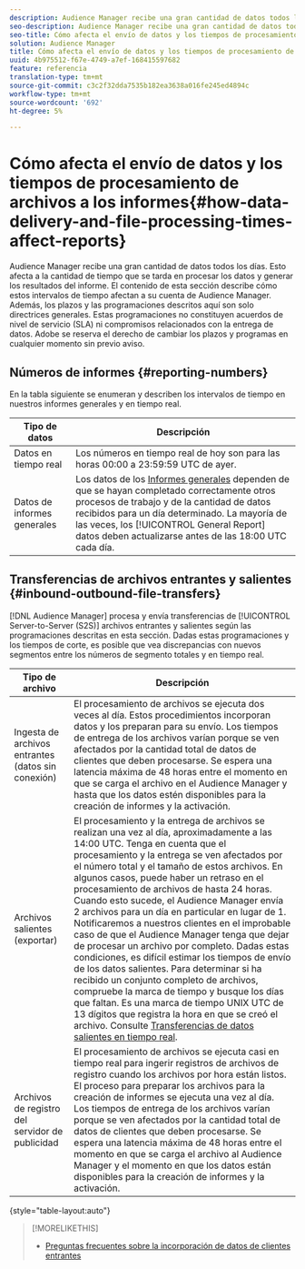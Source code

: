 ```yaml
---
description: Audience Manager recibe una gran cantidad de datos todos los días. Esto afecta a la cantidad de tiempo que se tarda en procesar los datos y generar los resultados del informe. El contenido de esta sección describe cómo estos intervalos de tiempo afectan a su cuenta de Audience Manager. Además, los plazos y las programaciones descritos aquí son solo directrices generales. Estas programaciones no constituyen acuerdos de nivel de servicio (SLA) ni compromisos relacionados con la entrega de datos. Adobe se reserva el derecho de cambiar los plazos y programas en cualquier momento sin previo aviso.
seo-description: Audience Manager recibe una gran cantidad de datos todos los días. Esto afecta a la cantidad de tiempo que se tarda en procesar los datos y generar los resultados del informe. El contenido de esta sección describe cómo estos intervalos de tiempo afectan a su cuenta de Audience Manager. Además, los plazos y las programaciones descritos aquí son solo directrices generales. Estas programaciones no constituyen acuerdos de nivel de servicio (SLA) ni compromisos relacionados con la entrega de datos. Adobe se reserva el derecho de cambiar los plazos y programas en cualquier momento sin previo aviso.
seo-title: Cómo afecta el envío de datos y los tiempos de procesamiento de archivos a los informes
solution: Audience Manager
title: Cómo afecta el envío de datos y los tiempos de procesamiento de archivos a los informes
uuid: 4b975512-f67e-4749-a7ef-168415597682
feature: referencia
translation-type: tm+mt
source-git-commit: c3c2f32dda7535b182ea3638a016fe245ed4894c
workflow-type: tm+mt
source-wordcount: '692'
ht-degree: 5%

---
```



# Cómo afecta el envío de datos y los tiempos de procesamiento de archivos a los informes{#how-data-delivery-and-file-processing-times-affect-reports}

Audience Manager recibe una gran cantidad de datos todos los días. Esto afecta a la cantidad de tiempo que se tarda en procesar los datos y generar los resultados del informe. El contenido de esta sección describe cómo estos intervalos de tiempo afectan a su cuenta de Audience Manager. Además, los plazos y las programaciones descritos aquí son solo directrices generales. Estas programaciones no constituyen acuerdos de nivel de servicio (SLA) ni compromisos relacionados con la entrega de datos. Adobe se reserva el derecho de cambiar los plazos y programas en cualquier momento sin previo aviso.

## Números de informes {#reporting-numbers}

<!-- 

c_reporting_file_transfer_timeframe.xml

 -->

En la tabla siguiente se enumeran y describen los intervalos de tiempo en nuestros informes generales y en tiempo real.


| Tipo de datos | Descripción |
|---|---|
| Datos en tiempo real | Los números en tiempo real de hoy son para las horas 00:00 a 23:59:59 UTC de ayer. |
| Datos de informes generales | Los datos de los [Informes generales](../reporting/general-reports.md#general-reports-overview) dependen de que se hayan completado correctamente otros procesos de trabajo y de la cantidad de datos recibidos para un día determinado. La mayoría de las veces, los [!UICONTROL General Report] datos deben actualizarse antes de las 18:00 UTC cada día. |

## Transferencias de archivos entrantes y salientes {#inbound-outbound-file-transfers}

[!DNL Audience Manager] procesa y envía transferencias de  [!UICONTROL Server-to-Server (S2S)] archivos entrantes y salientes según las programaciones descritas en esta sección. Dadas estas programaciones y los tiempos de corte, es posible que vea discrepancias con nuevos segmentos entre los números de segmento totales y en tiempo real.

| Tipo de archivo | Descripción |
|---|---|
| Ingesta de archivos entrantes (datos sin conexión) | El procesamiento de archivos se ejecuta dos veces al día. Estos procedimientos incorporan datos y los preparan para su envío. Los tiempos de entrega de los archivos varían porque se ven afectados por la cantidad total de datos de clientes que deben procesarse. Se espera una latencia máxima de 48 horas entre el momento en que se carga el archivo en el Audience Manager y hasta que los datos estén disponibles para la creación de informes y la activación. |
| Archivos salientes (exportar) | El procesamiento y la entrega de archivos se realizan una vez al día, aproximadamente a las 14:00 UTC. Tenga en cuenta que el procesamiento y la entrega se ven afectados por el número total y el tamaño de estos archivos. En algunos casos, puede haber un retraso en el procesamiento de archivos de hasta 24 horas. Cuando esto sucede, el Audience Manager envía 2 archivos para un día en particular en lugar de 1. Notificaremos a nuestros clientes en el improbable caso de que el Audience Manager tenga que dejar de procesar un archivo por completo. Dadas estas condiciones, es difícil estimar los tiempos de envío de los datos salientes. Para determinar si ha recibido un conjunto completo de archivos, compruebe la marca de tiempo y busque los días que faltan. Es una marca de tiempo UNIX UTC de 13 dígitos que registra la hora en que se creó el archivo. Consulte [Transferencias de datos salientes en tiempo real](../integration/receiving-audience-data/real-time-outbound-transfers/real-time-outbound-transfers.md). |
| Archivos de registro del servidor de publicidad | El procesamiento de archivos se ejecuta casi en tiempo real para ingerir registros de archivos de registro cuando los archivos por hora están listos. El proceso para preparar los archivos para la creación de informes se ejecuta una vez al día. Los tiempos de entrega de los archivos varían porque se ven afectados por la cantidad total de datos de clientes que deben procesarse. Se espera una latencia máxima de 48 horas entre el momento en que se carga el archivo al Audience Manager y el momento en que los datos están disponibles para la creación de informes y la activación. |

{style=&quot;table-layout:auto&quot;}

>[!MORELIKETHIS]
>
>* [Preguntas frecuentes sobre la incorporación de datos de clientes entrantes](../faq/faq-inbound-data-ingestion.md)

